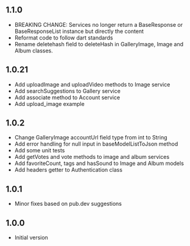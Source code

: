 ## 1.1.0

- BREAKING CHANGE: Services no longer return a BaseResponse or BaseResponseList instance but directly the content
- Reformat code to follow dart standards
- Rename deletehash field to deleteHash in GalleryImage, Image and Album classes.

## 1.0.21

- Add uploadImage and uploadVideo methods to Image service
- Add searchSuggestions to Gallery service
- Add associate method to Account service
- Add upload_image example

## 1.0.2

- Change GalleryImage accountUrl field type from int to String
- Add error handling for null input in baseModelListToJson method
- Add some unit tests
- Add getVotes and vote methods to image and album services
- Add favoriteCount, tags and hasSound to Image and Album models
- Add headers getter to Authentication class

## 1.0.1

- Minor fixes based on pub.dev suggestions

## 1.0.0

- Initial version
